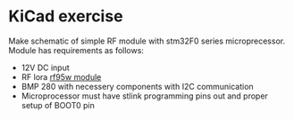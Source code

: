 # KiCad exercise
Make schematic of simple RF module with stm32F0 series microprecessor. Module has requirements as follows:
- 12V DC input
- RF lora [rf95w module](https://www.tme.eu/pl/details/rfm95w-868s2/moduly-rf/hope-microelectronics/rfm95w-868s2r/)
- BMP 280 with necessery components with I2C communication
- Microprocessor must have stlink programming pins out and proper setup of BOOT0 pin